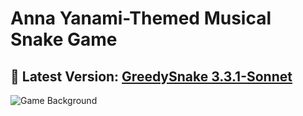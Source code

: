 # Anna Yanami-Themed Musical Snake Game

## **🌟 Latest Version: [GreedySnake 3.3.1-Sonnet](https://github.com/HistoriaNonVult/Yanami-Anna-GreedySnake/releases/tag/v3.3.1-Sonnet)**  

![Game Background](https://github.com/user-attachments/assets/7449dc61-60f4-4778-9bd6-39c3ef89d08b)
